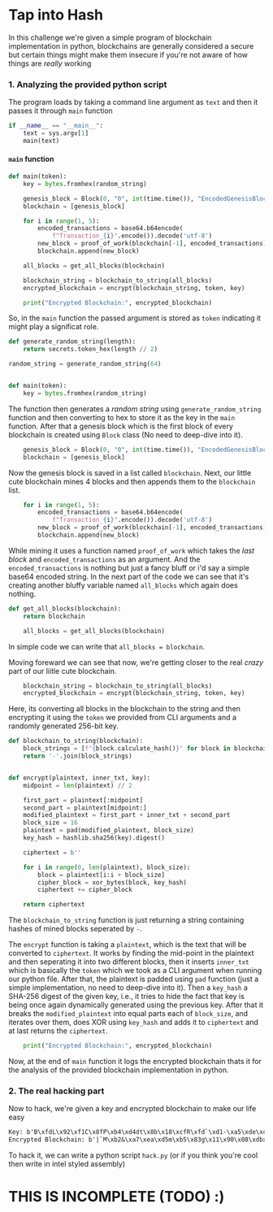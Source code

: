 # Tap into Hash
In this challenge we're given a simple program of blockchain implementation in python, blockchains are generally considered a secure but certain things might make them insecure if you're not aware of how things are *really* working

### 1. Analyzing the provided python script
The program loads by taking a command line argument as `text` and then it passes it through `main` function 
```python
if __name__ == "__main__":
    text = sys.argv[1]
    main(text)
```
#### `main` function
```python
def main(token):
    key = bytes.fromhex(random_string)

    genesis_block = Block(0, "0", int(time.time()), "EncodedGenesisBlock", 0)
    blockchain = [genesis_block]

    for i in range(1, 5):
        encoded_transactions = base64.b64encode(
            f"Transaction_{i}".encode()).decode('utf-8')
        new_block = proof_of_work(blockchain[-1], encoded_transactions)
        blockchain.append(new_block)

    all_blocks = get_all_blocks(blockchain)

    blockchain_string = blockchain_to_string(all_blocks)
    encrypted_blockchain = encrypt(blockchain_string, token, key)

    print("Encrypted Blockchain:", encrypted_blockchain)
```
So, in the `main` function the passed argument is stored as `token` indicating it might play a significat role.
```python
def generate_random_string(length):
    return secrets.token_hex(length // 2)

random_string = generate_random_string(64)


def main(token):
    key = bytes.fromhex(random_string)
```
The function then generates a *random string* using `generate_random_string` function and then converting to hex to store it as the key in the `main` function.
After that a genesis block which is the first block of every blockchain is created using `Block` class (No need to deep-dive into it).
```python
    genesis_block = Block(0, "0", int(time.time()), "EncodedGenesisBlock", 0)
    blockchain = [genesis_block]
```
Now the genesis block is saved in a list called `blockchain`.
Next, our little cute blockchain mines 4 blocks and then appends them to the `blockchain` list.
```python
    for i in range(1, 5):
        encoded_transactions = base64.b64encode(
            f"Transaction_{i}".encode()).decode('utf-8')
        new_block = proof_of_work(blockchain[-1], encoded_transactions)
        blockchain.append(new_block)
```
While mining it uses a function named `proof_of_work` which takes the *last block* and `encoded_transactions` as an argument. And the `encoded_transactions` is nothing but just a fancy bluff or i'd say a simple base64 encoded string.
In the next part of the code we can see that it's creating another bluffy variable named `all_blocks` which again does nothing.
```python
def get_all_blocks(blockchain):
    return blockchain
```
```python
    all_blocks = get_all_blocks(blockchain)
```
In simple code we can write that `all_blocks = blockchain`.

Moving foreward we can see that now, we're getting closer to the real *crazy* part of our liitle cute blockchain.
```python
    blockchain_string = blockchain_to_string(all_blocks)
    encrypted_blockchain = encrypt(blockchain_string, token, key)
```
Here, its converting all blocks in the blockchain to the string and then encrypting it using the `token` we provided from CLI arguments and a randomly generated 256-bit key.
```python
def blockchain_to_string(blockchain):
    block_strings = [f"{block.calculate_hash()}" for block in blockchain]
    return '-'.join(block_strings)


def encrypt(plaintext, inner_txt, key):
    midpoint = len(plaintext) // 2

    first_part = plaintext[:midpoint]
    second_part = plaintext[midpoint:]
    modified_plaintext = first_part + inner_txt + second_part
    block_size = 16
    plaintext = pad(modified_plaintext, block_size)
    key_hash = hashlib.sha256(key).digest()

    ciphertext = b''

    for i in range(0, len(plaintext), block_size):
        block = plaintext[i:i + block_size]
        cipher_block = xor_bytes(block, key_hash)
        ciphertext += cipher_block

    return ciphertext
```
The `blockchain_to_string` function is just returning a string containing hashes of mined blocks seperated by `-`.

The `encrypt` function is taking a `plaintext`, which is the text that will be converted to `ciphertext`. It works by finding the mid-point in the plaintext and then seperating it into two different blocks,
then it inserts `inner_txt` which is basically the `token` which we took as a CLI argument when running our python file. After that, the plaintext is padded using `pad` function (just a simple implementation, no need to deep-dive into it).
Then a `key_hash` a SHA-256 digest of the given key, i.e., it tries to hide the fact that key is being once again dynamically generated using the previous key.
After that it breaks the `modified_plaintext` into equal parts each of `block_size`, and iterates over them, does XOR using `key_hash` and adds it to `ciphertext` and at last returns the `ciphertext`.
```python
    print("Encrypted Blockchain:", encrypted_blockchain)
````
Now, at the end of `main` function it logs the encrypted blockchain thats it for the analysis of the provided blockchain implementation in python.


### 2. The real hacking part
Now to hack, we're given a key and encrypted blockchain to make our life easy
```txt
Key: b'B\xfdL\x92\xf1C\x8fP\xb4\xd4dt\x8b\x18\xcfR\xfd`\xd1-\xa5\xde\xcd\x89\xee\xdb\xfb\r\x83&\x07\x82'
Encrypted Blockchain: b'|`M\xb2&\xa7\xea\xd5m\xb5\x83g\x11\x90\x08\xdbx7L\xb2v\xa0\xb8\xd4;\xbe\xdd`E\xc4\x01\xdb/:\x18\xe5s\xa6\xee\x8e;\xbd\xd8i\x19\x94X\xda|2\x19\xe2v\xf4\xed\x81m\xbb\xdd1\x13\x98\x08\xd3d3K\xe4t\xf1\xec\x83;\xbe\x83c\x18\x93]\xda|2\x1e\xe7&\xa9\xbd\xd0a\xee\x8a4\x13\xc3Z\xd3x7J\xb5u\xa1\xe9\x81o\xbf\x8ec\x12\x90\x0c\xd3y3N\xe3 \xa6\xbe\x85>\xe9\x82c\x14\x92\x0c\x81\x7f.K\xb6t\xa3\xee\x80o\xb4\x8dcE\x94\x08\x82(3K\xe2r\xa5\xe9\xd0o\xef\x8f1\x10\xc5\x0c\xd2\x7f`\x0b\xefs\xff\xcc\xe2\x1e\xf7\xd9<O\xc2R\xbczP)\xeeF\xf9\xdd\xd4\x0c\xbd\xca3x\xfea\xb6#NK\xf4$\xa9\xec\xfe\x07\xfd\xf8*M\xebc\x99\x0bH$\xbe$\xa2\xec\xd0`\xbf\xda-\x10\x91\\\xd3-eJ\xb6#\xa3\xea\xd2m\xbc\xddfC\xc5\t\x82+fO\xe2(\xa9\xee\x85k\xe8\x822\r\x91\t\x86y1I\xe7!\xf5\xb6\x8e>\xbd\xdae\x14\x98\t\xd6(1M\xbfv\xa9\xe9\x85=\xe8\xdadB\x92\x00\xdb*fB\xb2!\xa5\xeb\x83<\xea\x8d5A\x96\x0c\xd2\x7f2M\xb2(\xa6\xea\xd5l\xea\xdab\x16\x8c\t\xd3z`C\xe3(\xa0\xb7\x81j\xee\xd9hE\x95\x0b\x82*aO\xb2"\xa7\xeb\x86:\xbe\xd9gC\x97\x01\xd4yf\x19\xe0\'\xa3\xb9\x80>\xbb\xdahE\x93\x0f\x82,`\x1d\xb5#\xa7\xb6\x82k\xbc\x8ci\x14\x97;\xe1'
```

To hack it, we can write a python script `hack.py` (or if you think you're cool then write in intel styled assembly)
# THIS IS INCOMPLETE (TODO) :)
